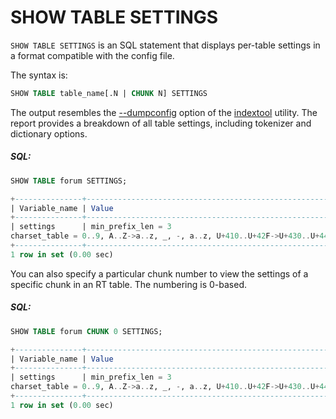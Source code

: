 # SHOW TABLE SETTINGS

<!-- example SHOW TABLE SETTINGS -->

`SHOW TABLE SETTINGS` is an SQL statement that displays per-table settings in a format compatible with the config file.

The syntax is:

```sql
SHOW TABLE table_name[.N | CHUNK N] SETTINGS
```

The output resembles the [--dumpconfig](../../Miscellaneous_tools.md#indextool) option of the [indextool](../../Miscellaneous_tools.md#indextool) utility. The report provides a breakdown of all table settings, including tokenizer and dictionary options.

<!-- intro -->
##### SQL:
<!-- request SQL -->

```sql
SHOW TABLE forum SETTINGS;
```

<!-- response SQL -->
```sql
+---------------+-----------------------------------------------------------------------------------------------------------+
| Variable_name | Value                                                                                                     |
+---------------+-----------------------------------------------------------------------------------------------------------+
| settings      | min_prefix_len = 3
charset_table = 0..9, A..Z->a..z, _, -, a..z, U+410..U+42F->U+430..U+44F, U+430..U+44F |
+---------------+-----------------------------------------------------------------------------------------------------------+
1 row in set (0.00 sec)
```

<!-- end -->

<!-- example SHOW TABLE SETTINGS N -->

You can also specify a particular chunk number to view the settings of a specific chunk in an RT table. The numbering is 0-based.

<!-- intro -->
##### SQL:
<!-- request SQL -->

```sql
SHOW TABLE forum CHUNK 0 SETTINGS;
```

<!-- response SQL -->
```sql
+---------------+-----------------------------------------------------------------------------------------------------------+
| Variable_name | Value                                                                                                     |
+---------------+-----------------------------------------------------------------------------------------------------------+
| settings      | min_prefix_len = 3
charset_table = 0..9, A..Z->a..z, _, -, a..z, U+410..U+42F->U+430..U+44F, U+430..U+44F |
+---------------+-----------------------------------------------------------------------------------------------------------+
1 row in set (0.00 sec)
```

<!-- end -->
<!-- proofread -->